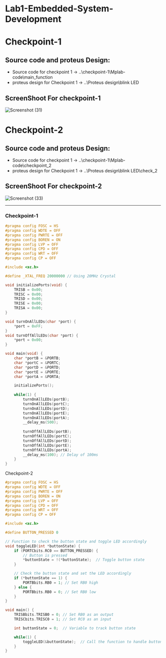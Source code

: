 # Lab1-Embedded-System-Development

# Checkpoint-1

## Source code and proteus Design:

- Source code for checkpoint 1 -> ..\checkpoint-1\Mplab-code\main_function
- proteus design for Checkpoint 1 ->  ..\Proteus design\blink LED

## ScreenShoot For checkpoint-1

![Screenshot (31)](https://github.com/rwema3/Lab1-Embedded-System-Development/assets/52289151/28bca9f8-9095-4c64-a712-889340d37bec)

# Checkpoint-2

## Source code and proteus Design:

- Source code for checkpoint 1 -> ..\checkpoint-1\Mplab-code\checkpoint_2
- proteus design for Checkpoint 1 ->  ..\Proteus design\blink LED\check_2

## ScreenShoot For checkpoint-2

![Screenshot (33)](https://github.com/rwema3/Lab1-Embedded-System-Development/assets/52289151/88c155b9-4248-4ce9-afb5-5df662ccbb5f)

-------


### Checkpoint-1

```c
#pragma config FOSC = HS
#pragma config WDTE = OFF
#pragma config PWRTE = OFF
#pragma config BOREN = ON
#pragma config LVP = OFF
#pragma config CPD = OFF
#pragma config WRT = OFF
#pragma config CP = OFF

#include <xc.h>

#define _XTAL_FREQ 20000000 // Using 20MHz Crystal

void initializePorts(void) {
    TRISB = 0x00; 
    TRISC = 0x00; 
    TRISD = 0x00; 
    TRISE = 0x00; 
    TRISA = 0x00; 
}

void turnOnAllLEDs(char *port) {
    *port = 0xFF; 
}
void turnOffAllLEDs(char *port) {
    *port = 0x00; 
}

void main(void) {
    char *portB = &PORTB;
    char *portC = &PORTC;
    char *portD = &PORTD;
    char *portE = &PORTE;
    char *portA = &PORTA;

    initializePorts();
    
    while(1) {
        turnOnAllLEDs(portB);
        turnOnAllLEDs(portC);
        turnOnAllLEDs(portD);
        turnOnAllLEDs(portE);
        turnOnAllLEDs(portA);
        __delay_ms(500); 
        
        turnOffAllLEDs(portB);
        turnOffAllLEDs(portC);
        turnOffAllLEDs(portD);
        turnOffAllLEDs(portE);
        turnOffAllLEDs(portA);
        __delay_ms(100); // Delay of 100ms
    }
}
```

Checkpoint-2

```c
#pragma config FOSC = HS
#pragma config WDTE = OFF
#pragma config PWRTE = OFF
#pragma config BOREN = ON
#pragma config LVP = OFF
#pragma config CPD = OFF
#pragma config WRT = OFF
#pragma config CP = OFF

#include <xc.h>

#define BUTTON_PRESSED 0

// Function to check the button state and toggle LED accordingly
void toggleLED(int *buttonState) {
    if (PORTCbits.RC0 == BUTTON_PRESSED) {
        // Button is pressed
        *buttonState = !(*buttonState);  // Toggle button state
    }

    // Check the button state and set the LED accordingly
    if (*buttonState == 1) {
        PORTBbits.RB0 = 1; // Set RB0 high
    } else {
        PORTBbits.RB0 = 0; // Set RB0 low
    }
}

void main() {
    TRISBbits.TRISB0 = 0; // Set RB0 as an output
    TRISCbits.TRISC0 = 1; // Set RC0 as an input

    int buttonState = 0;  // Variable to track button state

    while(1) {
        toggleLED(&buttonState);  // Call the function to handle button state and LED
    }    
}
```
